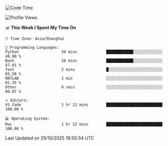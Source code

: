 <!--START_SECTION:waka-->
![Code Time](http://img.shields.io/badge/Code%20Time-597%20hrs%2050%20mins-blue)

![Profile Views](http://img.shields.io/badge/Profile%20Views-0-blue)

📊 **This Week I Spent My Time On** 

```text
🕑︎ Time Zone: Asia/Shanghai

💬 Programming Languages: 
Python                   39 mins             ████████████░░░░░░░░░░░░░   48.00 % 
Bash                     38 mins             ████████████░░░░░░░░░░░░░   47.01 % 
Text                     2 mins              █░░░░░░░░░░░░░░░░░░░░░░░░   03.58 % 
MATLAB                   1 min               ░░░░░░░░░░░░░░░░░░░░░░░░░   01.35 % 
Other                    0 secs              ░░░░░░░░░░░░░░░░░░░░░░░░░   00.07 % 

🔥 Editors: 
VS Code                  1 hr 22 mins        █████████████████████████   100.00 % 

💻 Operating System: 
Mac                      1 hr 22 mins        █████████████████████████   100.00 % 
```


 Last Updated on 29/10/2025 18:50:34 UTC
<!--END_SECTION:waka-->
